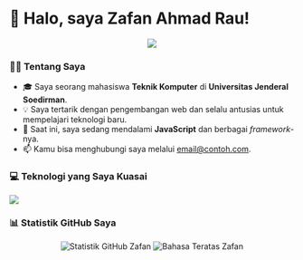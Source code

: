 # 👋 Halo, saya Zafan Ahmad Rau!

<p align="center">
  <img src="https://github.com/ZafanAhmadRau/ZafanAhmadRau/blob/main/pacman.svg" />
</p>

### 👨‍💻 Tentang Saya

- 🎓 Saya seorang mahasiswa **Teknik Komputer** di **Universitas Jenderal Soedirman**.
- 💡 Saya tertarik dengan pengembangan web dan selalu antusias untuk mempelajari teknologi baru.
- 🌱 Saat ini, saya sedang mendalami **JavaScript** dan berbagai *framework*-nya.
- 📫 Kamu bisa menghubungi saya melalui [email@contoh.com](mailto:email@contoh.com).

### 💻 Teknologi yang Saya Kuasai

<p align="left">
  <a href="https://skillicons.dev">
    <img src="https://skillicons.dev/icons?i=js,html,css,git,github" />
  </a>
</p>

### 📊 Statistik GitHub Saya

<p align="center">
  <img src="https://github-readme-stats.vercel.app/api?username=ZafanAhmadRau&show_icons=true&theme=dracula" alt="Statistik GitHub Zafan" />
  <img src="https://github-readme-stats.vercel.app/api/top-langs/?username=ZafanAhmadRau&layout=compact&theme=dracula" alt="Bahasa Teratas Zafan" />
</p>


